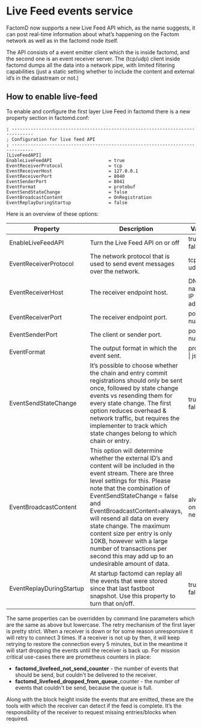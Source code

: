 # Live Feed events service

FactomD now supports a new Live Feed API which, as the name suggests, it can post real-time information 
about what’s happening on the Factom network as well as in the factomd node itself.

The API consists of a event emitter client which the is inside factomd, and the second one is 
an event receiver server. The (tcp/udp) client inside factomd dumps all the data into a network pipe, 
with limited filtering capabilities (just a static setting whether to include the content and external id’s in the datastream or not.)

## How to enable live-feed
To enable and configure the first layer Live Feed in factomd there is a new property section in factomd.conf:
```
; ------------------------------------------------------------------------------
; Configuration for live feed API
; ------------------------------------------------------------------------------
[LiveFeedAPI]
EnableLiveFeedAPI                     = true
EventReceiverProtocol                 = tcp
EventReceiverHost                     = 127.0.0.1
EventReceiverPort                     = 8040
EventSenderPort                       = 8041
EventFormat                           = protobuf
EventSendStateChange                  = false
EventBroadcastContent                 = OnRegistration 
EventReplayDuringStartup              = false
```

Here is an overview of these options:

| Property                          | Description                                                                         | Values      |
| --------------------------------- | ----------------------------------------------------------------------------------- | ----------- |
|  EnableLiveFeedAPI                | Turn the Live Feed API on or off                                            | true &#124; false
|  EventReceiverProtocol            | The network protocol that is used to send event messages over the network.     | tcp &#124; udp |
|  EventReceiverHost                | The receiver endpoint host.                                                | DNS name &#124; IP address |
|  EventReceiverPort                | The receiver endpoint port.                                                  | port number |
|  EventSenderPort                  | The client or sender port.                                                   | port number |
|  EventFormat                      | The output format in which the event sent.                                      | protobuf &#124; json |
|  EventSendStateChange             | It’s possible to choose whether the chain and entry commit registrations should only be sent once, followed by state change events vs resending them for every state change. The first option reduces overhead & network traffic, but requires the implementer to track which state changes belong to which chain or entry.| true &#124; false |
|  EventBroadcastContent            | This option will determine whether the external ID’s and content will be included in the event stream. There are three level settings for this. Please note that the combination of EventSendStateChange = false and EventBroadcastContent=always, will resend all data on every state change. The maximum content size per entry is only 10KB, however with a large number of transactions per second this may add up to an undesirable amount of data. | always &#124; once &#124; never |
|  EventReplayDuringStartup         | At startup factomd can replay all the events that were stored since that last fastboot snapshot. Use this property to turn that on/off.   | true &#124; false |

The same properties can be overridden by command line parameters which are the same as above but lowercase.
The retry mechanism of the first layer is pretty strict. When a receiver is down or for some reason unresponsive it will retry to connect 3 times. If a receiver is not up by then, it will keep retrying to restore the connection every 5 minutes, but in the meantime it will start dropping the events until the receiver is back up. For mission critical use-cases there are prometheus counters in place:
* **factomd_livefeed_not_send_counter** - the number of events that should be send, but couldn't be delivered to the receiver.
* **factomd_livefeed_dropped_from_queue**_counter - the number of events that couldn't be send, because the queue is full.

Along with the block height inside the events that are emitted, these are the tools with which the receiver can detect if the feed is complete. It’s the responsibility of the receiver to request missing entries/blocks when required.